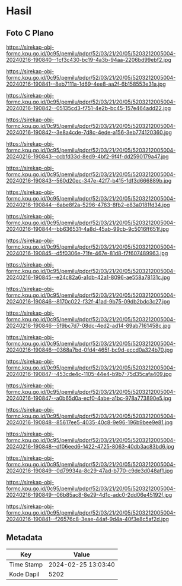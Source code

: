 # Hasil

## Foto C Plano

https://sirekap-obj-formc.kpu.go.id/0c95/pemilu/pdpr/52/03/21/20/05/5203212005004-20240216-190840--1cf3c430-bc19-4a3b-94aa-2206bd99ebf2.jpg

https://sirekap-obj-formc.kpu.go.id/0c95/pemilu/pdpr/52/03/21/20/05/5203212005004-20240216-190841--8eb7111a-1d69-4ee8-aa2f-6b158553e31a.jpg

https://sirekap-obj-formc.kpu.go.id/0c95/pemilu/pdpr/52/03/21/20/05/5203212005004-20240216-190842--05135cd3-f751-4e2b-bc45-157e464add22.jpg

https://sirekap-obj-formc.kpu.go.id/0c95/pemilu/pdpr/52/03/21/20/05/5203212005004-20240216-190842--3e8a4cde-7d8c-4ede-a156-3eb774120360.jpg

https://sirekap-obj-formc.kpu.go.id/0c95/pemilu/pdpr/52/03/21/20/05/5203212005004-20240216-190843--ccbfd33d-8ed9-4bf2-9f4f-dd2590179a47.jpg

https://sirekap-obj-formc.kpu.go.id/0c95/pemilu/pdpr/52/03/21/20/05/5203212005004-20240216-190843--560d20ec-347e-42f7-b415-1df3d666889b.jpg

https://sirekap-obj-formc.kpu.go.id/0c95/pemilu/pdpr/52/03/21/20/05/5203212005004-20240216-190844--6abe8f2a-5296-4763-8fb2-e83a0181fd34.jpg

https://sirekap-obj-formc.kpu.go.id/0c95/pemilu/pdpr/52/03/21/20/05/5203212005004-20240216-190844--bb636531-4a8d-45ab-99cb-9c5016ff651f.jpg

https://sirekap-obj-formc.kpu.go.id/0c95/pemilu/pdpr/52/03/21/20/05/5203212005004-20240216-190845--d5f0306e-71fe-467e-81d8-f7f607489963.jpg

https://sirekap-obj-formc.kpu.go.id/0c95/pemilu/pdpr/52/03/21/20/05/5203212005004-20240216-190845--e24c82a6-a1db-42a1-8096-ae558a78131c.jpg

https://sirekap-obj-formc.kpu.go.id/0c95/pemilu/pdpr/52/03/21/20/05/5203212005004-20240216-190846--8170c022-f32f-41ad-9b75-09db2bdc3c27.jpg

https://sirekap-obj-formc.kpu.go.id/0c95/pemilu/pdpr/52/03/21/20/05/5203212005004-20240216-190846--5f9bc7d7-08dc-4ed2-ad14-89ab7161458c.jpg

https://sirekap-obj-formc.kpu.go.id/0c95/pemilu/pdpr/52/03/21/20/05/5203212005004-20240216-190846--0368a7bd-0fd4-465f-bc9d-eccd0a324b70.jpg

https://sirekap-obj-formc.kpu.go.id/0c95/pemilu/pdpr/52/03/21/20/05/5203212005004-20240216-190847--453cde4c-1105-44e4-b9b7-75d35cafa409.jpg

https://sirekap-obj-formc.kpu.go.id/0c95/pemilu/pdpr/52/03/21/20/05/5203212005004-20240216-190847--a0b65d0a-ecf0-4abe-a1bc-978a773890e5.jpg

https://sirekap-obj-formc.kpu.go.id/0c95/pemilu/pdpr/52/03/21/20/05/5203212005004-20240216-190848--85617ee5-4035-40c8-9e96-196b9bee9e81.jpg

https://sirekap-obj-formc.kpu.go.id/0c95/pemilu/pdpr/52/03/21/20/05/5203212005004-20240216-190848--df06eed6-1422-4725-8063-40db3ac83bd6.jpg

https://sirekap-obj-formc.kpu.go.id/0c95/pemilu/pdpr/52/03/21/20/05/5203212005004-20240216-190849--0d79934a-8c29-47ad-b770-c9de3d048af1.jpg

https://sirekap-obj-formc.kpu.go.id/0c95/pemilu/pdpr/52/03/21/20/05/5203212005004-20240216-190849--06b85ac8-8e29-4d1c-adc0-2dd06e45192f.jpg

https://sirekap-obj-formc.kpu.go.id/0c95/pemilu/pdpr/52/03/21/20/05/5203212005004-20240216-190841--f26576c8-3eae-44af-9d4a-40f3e8c5af2d.jpg


## Metadata

| Key        | Value               |
| ---------- | ------------------- |
| Time Stamp | 2024-02-25 13:03:40 |
| Kode Dapil | 5202                |



